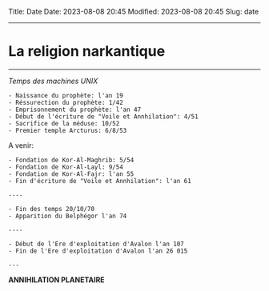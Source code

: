 Title: Date
Date: 2023-08-08 20:45
Modified: 2023-08-08 20:45
Slug: date

----------------------------------------
# La religion narkantique
---------------------------------------

*Temps des machines UNIX*

```text
- Naissance du prophète: l'an 19
- Réssurection du prophète: 1/42
- Emprisonnement du prophète: l'an 47
- Début de l'écriture de "Voile et Annhilation": 4/51
- Sacrifice de la méduse: 10/52
- Premier temple Arcturus: 6/8/53
```

A venir:

```text
- Fondation de Kor-Al-Maghrib: 5/54
- Fondation de Kor-Al-Layl: 9/54
- Fondation de Kor-Al-Fajr: l'an 55
- Fin d'écriture de "Voile et Annhilation": l'an 61

----

- Fin des temps 20/10/70
- Apparition du Belphégor l'an 74

----

- Début de l'Ere d'exploitation d'Avalon l'an 107
- Fin de l'Ere d'exploitation d'Avalon l'an 26 015

---
```

**ANNIHILATION PLANETAIRE**